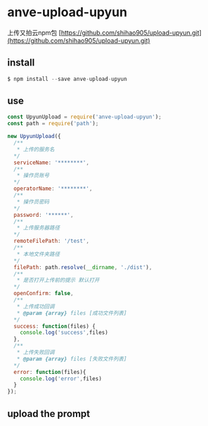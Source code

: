 # anve-upload-upyun 

上传又拍云npm包
[https://github.com/shihao905/upload-upyun.git](https://github.com/shihao905/upload-upyun.git)

## install

```js
$ npm install --save anve-upload-upyun
```

## use

```js
const UpyunUpload = require('anve-upload-upyun');
const path = require('path');

new UpyunUpload({
  /**
   * 上传的服务名
  */
  serviceName: '********',
  /**
   * 操作员账号
  */
  operatorName: '********',
  /**
   * 操作员密码
  */
  password: '******',
  /**
   * 上传服务器路径
  */
  remoteFilePath: '/test',
  /**
   * 本地文件夹路径
  */
  filePath: path.resolve(__dirname, './dist'),
  /**
   * 是否打开上传前的提示 默认打开
  */
  openConfirm: false,
  /**
   * 上传成功回调
   * @param {array} files [成功文件列表]
  */
  success: function(files) {
    console.log('success',files)
  },
  /**
   * 上传失败回调
   * @param {array} files [失败文件列表]
  */
  error: function(files){
    console.log('error',files)
  }
});
```

## upload the prompt  
